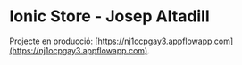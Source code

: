 # Ionic Store - Josep Altadill

Projecte en producció: [https://nj1ocpgay3.appflowapp.com](https://nj1ocpgay3.appflowapp.com).
